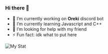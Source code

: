 ### Hi there 👋

- 🔭 I’m currently working on **Oreki** discord bot
- 🌱 I’m currently learning Javascript and C++
- 🤔 I’m looking for help with my friend
- ⚡ Fun fact: idk what to put here



![My Stat](https://github-readme-stats.vercel.app/api?username=Yuzaki01&theme=midnight-purple&show_icons=true)
